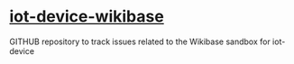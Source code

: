 # [iot-device-wikibase](https://iot-device.wiki.opencura.com/)
GITHUB repository to track issues related to the Wikibase sandbox for iot-device
